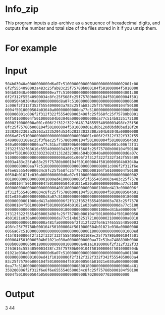 # Info_zip
This program inputs a zip-archive as a sequence of hexadecimal digits, and outputs the number and total size of the files stored in it if you unzip them.
# For example
  # Input
    504b03040a0000000000d6a07c5100000000000000000000000002001c00
    6f2f5554090003a483c25fab83c25f75780b000104f501000004f5010000
    504b03040a00000000000ea77c5100000000000000000000000004001c00
    6f2f312f55540900034c8fc25f568fc25f75780b000104f501000004f501
    0000504b03040a0000000000d8a07c510000000000000000000000000600
    1c006f2f312f352f5554090003a783c25fab83c25f75780b000104f50100
    0004f5010000504b03040a00000000000da77c5100000000000000000000  
    000006001c006f2f312f322f5554090003498fc25f568fc25f75780b0001
    04f501000004f5010000504b03040a00000000000da77c514b8325172100
    0000210000000a001c006f2f312f322f646174655554090003498fc25f56
    8fc25f75780b000104f501000004f5010000d0a1d0b120d0bdd0bed18f20
    32382032303a35363a3235204d534b20323032300a504b03040a00000000
    0066a67c5100000000000000000000000008001c006f2f312f322f332f55
    54090003108ec25f3f8ec25f75780b000104f501000004f5010000504b03
    040a00000000000aa77c51ba7488890b0000000b0000000b001c006f2f31
    2f322f332f63616c5554090003438fc25f568fc25f75780b000104f50100
    0004f5010000323032302d31312d32380a504b03040a0000000000d6a07c
    510000000000000000000000000a001c006f2f312f322f332f342f555409
    0003a483c25fab83c25f75780b000104f501000004f5010000504b03040a
    00000000000ea77c5100000000000000000000000008001c006f2f312f6e
    6f6e6555540900034c8fc25f568fc25f75780b000104f501000004f50100
    00504b01021e030a0000000000d6a07c5100000000000000000000000002
    0018000000000000001000ed41000000006f2f5554050003a483c25f7578
    0b000104f501000004f5010000504b01021e030a00000000000ea77c5100
    0000000000000000000000040018000000000000001000ed413c0000006f
    2f312f55540500034c8fc25f75780b000104f501000004f5010000504b01
    021e030a0000000000d8a07c510000000000000000000000000600180000
    00000000001000ed417a0000006f2f312f352f5554050003a783c25f7578
    0b000104f501000004f5010000504b01021e030a00000000000da77c5100
    0000000000000000000000060018000000000000001000ed41ba0000006f
    2f312f322f5554050003498fc25f75780b000104f501000004f501000050
    4b01021e030a00000000000da77c514b83251721000000210000000a0018
    000000000001000000a481fa0000006f2f312f322f646174655554050003
    498fc25f75780b000104f501000004f5010000504b01021e030a00000000
    0066a67c51000000000000000000000000080018000000000000001000ed
    415f0100006f2f312f322f332f5554050003108ec25f75780b000104f501
    000004f5010000504b01021e030a00000000000aa77c51ba7488890b0000
    000b0000000b0018000000000001000000a481a10100006f2f312f322f33
    2f63616c5554050003438fc25f75780b000104f501000004f5010000504b
    01021e030a0000000000d6a07c510000000000000000000000000a001800
    0000000000001000ed41f10100006f2f312f322f332f342f5554050003a4
    83c25f75780b000104f501000004f5010000504b01021e030a0000000000
    0ea77c51000000000000000000000000080018000000000000000000a481
    350200006f2f312f6e6f6e6555540500034c8fc25f75780b000104f50100
    0004f5010000504b05060000000009000900b7020000770200000000

# Output
  3 44
